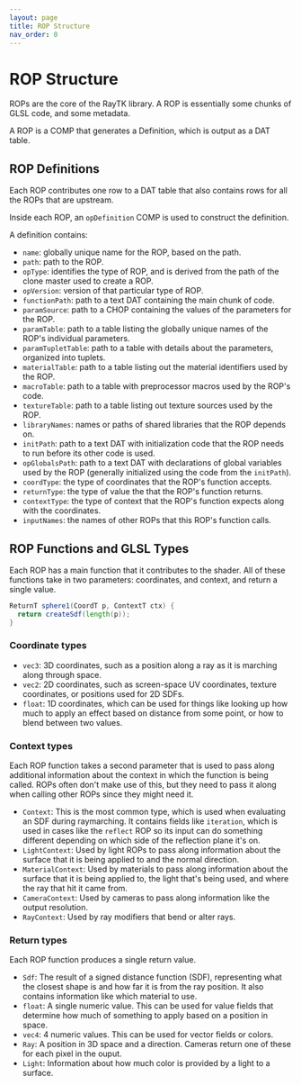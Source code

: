 ```yaml
---
layout: page
title: ROP Structure
nav_order: 0
---
```


# ROP Structure

ROPs are the core of the RayTK library. A ROP is essentially some chunks of GLSL code, and some metadata.

A ROP is a COMP that generates a Definition, which is output as a DAT table.

## ROP Definitions

Each ROP contributes one row to a DAT table that also contains rows for all the ROPs that are upstream.

Inside each ROP, an `opDefinition` COMP is used to construct the definition.

A definition contains:

* `name`: globally unique name for the ROP, based on the path.
* `path`: path to the ROP.
* `opType`: identifies the type of ROP, and is derived from the path of the clone master used to create a ROP.
* `opVersion`: version of that particular type of ROP.
* `functionPath`: path to a text DAT containing the main chunk of code.
* `paramSource`: path to a CHOP containing the values of the parameters for the ROP.
* `paramTable`: path to a table listing the globally unique names of the ROP's individual parameters.
* `paramTupletTable`: path to a table with details about the parameters, organized into tuplets.
* `materialTable`: path to a table listing out the material identifiers used by the ROP.
* `macroTable`: path to a table with preprocessor macros used by the ROP's code.
* `textureTable`: path to a table listing out texture sources used by the ROP.
* `libraryNames`: names or paths of shared libraries that the ROP depends on.
* `initPath`: path to a text DAT with initialization code that the ROP needs to run before its other code is used.
* `opGlobalsPath`: path to a text DAT with declarations of global variables used by the ROP (generally initialized using the code from the `initPath`).
* `coordType`: the type of coordinates that the ROP's function accepts.
* `returnType`: the type of value the that the ROP's function returns.
* `contextType`: the type of context that the ROP's function expects along with the coordinates.
* `inputNames`: the names of other ROPs that this ROP's function calls.

## ROP Functions and GLSL Types

Each ROP has a main function that it contributes to the shader. All of these functions take in two parameters: coordinates, and context, and return a single value.

```glsl
ReturnT sphere1(CoordT p, ContextT ctx) {
  return createSdf(length(p));
}
```

### Coordinate types

* `vec3`: 3D coordinates, such as a position along a ray as it is marching along through space.
* `vec2`: 2D coordinates, such as screen-space UV coordinates, texture coordinates, or positions used for 2D SDFs.
* `float`: 1D coordinates, which can be used for things like looking up how much to apply an effect based on distance from some point, or how to blend between two values.

### Context types

Each ROP function takes a second parameter that is used to pass along additional information about the context in which the function is being called. ROPs often don't make use of this, but they need to pass it along when calling other ROPs since they might need it.

* `Context`: This is the most common type, which is used when evaluating an SDF during raymarching. It contains fields like `iteration`, which is used in cases like the `reflect` ROP so its input can do something different depending on which side of the reflection plane it's on.
* `LightContext`: Used by light ROPs to pass along information about the surface that it is being applied to and the normal direction.
* `MaterialContext`: Used by materials to pass along information about the surface that it is being applied to, the light that's being used, and where the ray that hit it came from.
* `CameraContext`: Used by cameras to pass along information like the output resolution.
* `RayContext`: Used by ray modifiers that bend or alter rays.

### Return types

Each ROP function produces a single return value.

* `Sdf`: The result of a signed distance function (SDF), representing what the closest shape is and how far it is from the ray position. It also contains information like which material to use.
* `float`: A single numeric value. This can be used for value fields that determine how much of something to apply based on a position in space.
* `vec4`: 4 numeric values. This can be used for vector fields or colors.
* `Ray`: A position in 3D space and a direction. Cameras return one of these for each pixel in the ouput.
* `Light`: Information about how much color is provided by a light to a surface.
